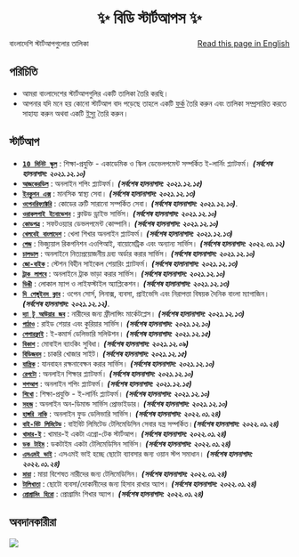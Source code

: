 <h1 align="center">
    ✨ বিডি স্টার্টআপস ✨
</h1>

<p style="text-align:left;">
    বাংলাদেশি স্টার্টআপগুলোর তালিকা
    <span style="float:right;">
      <a href = "https://the-penguins-club.github.io/bd-startups/README.en">Read this page in English</a>  
    </span>
</p>


## পরিচিতি
- আমরা বাংলাদেশের স্টার্টআপগুলির একটি তালিকা তৈরি করছি।
- আপনার যদি মনে হয় কোনো স্টার্টআপ বাদ পড়েছে তাহলে একটি [ফর্ক](https://github.com/fazlerabbi37/b-startups/fork) তৈরি করুন এবং তালিকা সম্প্রসারিত করতে সাহায্য করুন অথবা একটি [ইস্যু](https://github.com/fazlerabbi37/b-startups/issues) তৈরি করুন।

## স্টার্টআপ
- [**`10 মিনিট স্কুল`**](https://10minuteschool.com) : শিক্ষা-প্রযুক্তি - একাডেমিক ও স্কিল ডেভেলপমেন্ট সম্পর্কিত ই-লার্নিং প্ল্যাটফর্ম। ***(সর্বশেষ হালনাগাদ: ২০২১.১২.১০)***
- [**`আজকেরডিল`**](https://ajkerdeal.com) : অনলাইন শপিং প্ল্যাটফর্ম। ***(সর্বশেষ হালনাগাদ: ২০২১.১২.১৫)***
- [**`ইনক্লুশন এক্স`**](https://inclusionx.org/) : মানসিক স্বাস্থ্য সেবা। ***(সর্বশেষ হালানাগাদ: ২০২১.১২.১৩)***
- [**`ওপেনরিফ্যাক্টরি`**](https://www.openrefactory.com) : কোডের ত্রুটি সারানো সম্পর্কিত সেবা। ***(সর্বশেষ হালনাগাদ: ২০২১.১২.১০)***.
- [**`ওরাকলপাই ইনোভেশন`**](https://oraclepii.com) : ক্লাউড ড্রাইভ সার্ভিস। ***(সর্বশেষ হালনাগাদ: ২০২১.১২.১০)***
- [**`কোডপত্র`**](https://codepotro.com) : সফটওয়্যার ডেভলপমেন্ট কোম্পানি। ***(সর্বশেষ হালনাগাদ: ২০২১.১২.১০)***
- [**`খেলবেই বাংলাদেশ`**](https://kbangla.com/) : খেলা শিখার অনলাইন প্ল্যাটফর্ম। ***(সর্বশেষ হালানাগাদ: ২০২১.১২.১৩)***
- [**`গেজ`**](https://developer.gaze.ai/) : ভিজ্যুয়াল রিকগনিশন এওপিআই, বায়োমেট্রিক এবং অন্যান্য সার্ভিস। ***(সর্বশেষ হালনাগাদ: ২০২২.০১.১২)***
- [**`চালডাল`**](https://chaldal.com) : অনলাইনে নিত্যপ্রয়োজনীয় দ্রব্য অর্ডার করার সার্ভিস। ***(সর্বশেষ হালনাগাদ: ২০২১.১২.১০)***
- [**`জো-বাইক`**](https://www.jo.bike/) : স্টেশন বিহীন সাইকেল শেয়ারিং প্ল্যাটফর্ম। ***(সর্বশেষ হালানাগাদ: ২০২১.১২.১৩)***
- [**`ট্রাক লাগবে`**](http://www.trucklagbe.com) : অনলাইনে ট্রাক ভাড়া করার সার্ভিস। ***(সর্বশেষ হালনাগাদ: ২০২১.১২.১০)***
- [**`ডিঙী`**](https://www.dingi.tech/) : লোকাল ম্যাপ ও লাইফস্টাইল অ্যাপ্লিকেশন। ***(সর্বশেষ হালানাগাদ: ২০২১.১২.১৩)*** 
- [**`দি পেঙ্গুইনস ক্লাব`**](https://thepenguins.club/) : ওপেন সোর্স, লিনাক্স, ব্যবসা, প্রাইভেসি এবং নিরাপত্তা বিষয়ক দৈনিক বাংলা ম্যাগাজিন। ***(সর্বশেষ হালনাগাদ: ২০২১.১২.১২)***.
- [**`দ্যা টু আউয়ার জব`**](https://the2hourjob.com/) : নারীদের জন্য ফ্রীলান্সিং মার্কেটপ্লেস। ***(সর্বশেষ হালানাগাদ: ২০২১.১২.১৩)*** 
- [**`পাঠাও`**](https://pathao.com/) : রাইড শেয়ার এবং কুরিয়ার সার্ভিস। ***(সর্বশেষ হালনাগাদ: ২০২১.১২.১০)***
- [**`পেপারফ্লাই‍`**](http://www.paperfly.com.bd/) : ই-কমার্স ডেলিভারি সলিউশন। ***(সর্বশেষ হালনাগাদ: ২০২১.১২.১৫)***
- [**`বিকাশ`**](https://www.bkash.com/) : মোবাইল ব্যাংকিং সুবিধা। ***(সর্বশেষ হালনাগাদ: ২০২১.১২.০৯)***
- [**`বিডিজবস`**](https://www.bdjobs.com/) : চাকরি খোজার সাইট। ***(সর্বশেষ হালনাগাদ: ২০২১.১২.১৫)***
- [**`যান্ত্রিক`**](https://www.zantrik.com) : যানবাহন রক্ষনাবেক্ষন করার সার্ভিস। ***(সর্বশেষ হালনাগাদ: ২০২১.১২.১০)***
- [**`রেপটো`**](https://repto.com.bd/) : অনলাইন শিক্ষার প্ল্যাটফর্ম। ***(সর্বশেষ হালনাগাদ: ২০২১.১২.১০)***
- [**`শপআপ`**](https://shopup.com.bd) : অনলাইন শপিং প্ল্যাটফর্ম। ***(সর্বশেষ হালনাগাদ: ২০২১.১২.১৫)***
- [**`শিখো‍`**](https://shikho.tech) : শিক্ষা-প্রযুক্তি - ই-লার্নিং প্ল্যাটফর্ম। ***(সর্বশেষ হালনাগাদ: ২০২১.১২.১০)***
- [**`সহজ`**](https://www.shohoz.com/) : অনলাইন অন-ডিমান্ড সার্ভিস প্রোভাইডার। ***(সর্বশেষ হালনাগাদ: ২০২১.১২.১০)***
- [**`হাঙ্গরি নাকি`**](https://hungrynaki.com/) : অনলাইন ফুড ডেলিভারি সার্ভিস। ***(সর্বশেষ হালনাগাদ: ২০২২.০১.২৪)***
- [**`বাই-বিট লিমিটেড`**](https://bibeat.com/) : বাইবিট লিমিটেড টেলিমেডিসিন সেবার যন্ত্র সম্পর্কিত।***(সর্বশেষ হালনাগাদ: ২০২২.০১.২৪)***
- [**`খামার-ই`**](https://khamar-e.com/) : খামার-ই একটা এগ্রো-টেক স্টার্টআপ। ***(সর্বশেষ হালনাগাদ: ২০২২.০১.২৪)***
- [**`ডক টাইম`**](https://doctime.com.bd/) : ডকটাইম একটা টেলিমেডিসিন সার্ভিস। ***(সর্বশেষ হালনাগাদ: ২০২২.০১.২৪)***
- [**`এসএমই ভাই`**](https://smevai.com/) : এসএমই ভাই হচ্ছে ছোটো ব্যাবসার জন্য ওয়ান স্টপ সমাধান। ***(সর্বশেষ হালনাগাদ: ২০২২.০১.২৪)***
- [**`মায়া`**](https://m.mayaiswithyou.com/) : মায়া বিশেষত নারীদের জন্য টেলিমেডিসিন। ***(সর্বশেষ হালনাগাদ: ২০২২.০১.২৪)***
- [**`টালিখাতা`**](https://www.tallykhata.com/) : ছোটো ব্যবসা/দোকানীদের জন্য হিসাব রাখার অ্যাপ। ***(সর্বশেষ হালনাগাদ: ২০২২.০১.২৪)***
- [**`প্রোগ্রামিং হিরো`**](https://www.programming-hero.com/) : প্রোগ্রামিং শিখার অ্যাপ। ***(সর্বশেষ হালনাগাদ: ২০২২.০১.২৪)***
<!---
[**`BN-NAME`**](WEBSITE-URL) : BN-DESCRIPTION। ***(সর্বশেষ হালনাগাদ: BN-YYYY.MM.DD)***
--->

## অবদানকারীরা
<a href="https://github.com/The-Penguins-Club/bd-startups/graphs/contributors">
  <img src="https://contrib.rocks/image?repo=The-Penguins-Club/bd-startups"/>
</a>



